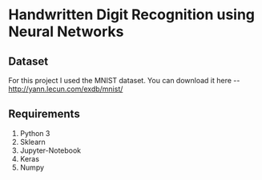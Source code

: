 # Handwritten Digit Recognition using Neural Networks

## Dataset
For this project I used the MNIST dataset. You can download it here -- <http://yann.lecun.com/exdb/mnist/>

## Requirements
1. Python 3
2. Sklearn
3. Jupyter-Notebook
4. Keras
5. Numpy


